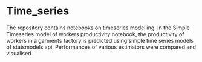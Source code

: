 # Time_series

The repository contains notebooks on timeseries modelling. 
In the Simple Timeseries model of workers productivity notebook, the productivity of workers in a garments factory is predicted using simple time series models of statsmodels api. Performances of various estimators were compared and visualised. 
